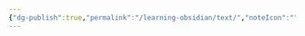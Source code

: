 ```yaml
---
{"dg-publish":true,"permalink":"/learning-obsidian/text/","noteIcon":"","created":"","updated":""}
---
```


